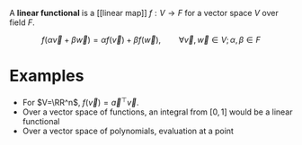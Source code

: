 A **linear functional** is a [[linear map]] $f: V \to F$ for a vector space $V$ over field $F$.

$$
f(\alpha \vec{v} + \beta \vec{w}) = \alpha f(\vec{v}) +\beta f(\vec{w}),\qquad \forall \vec{v}, \vec{w}\in V;\alpha,\beta \in F
$$

# Examples

- For $V=\RR^n$, $f(\vec{v}) = \vec{a}^\top \vec{v}$.
- Over a vector space of functions, an integral from $[0,1]$ would be a linear functional
- Over a vector space of polynomials, evaluation at a point